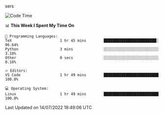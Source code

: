 sers
<!--START_SECTION:waka-->
![Code Time](http://img.shields.io/badge/Code%20Time-0%20secs-blue)

📊 **This Week I Spent My Time On** 

```text
💬 Programming Languages: 
TeX                      1 hr 45 mins        ████████████████████████░   96.64% 
Python                   3 mins              ░░░░░░░░░░░░░░░░░░░░░░░░░   3.18% 
Other                    0 secs              ░░░░░░░░░░░░░░░░░░░░░░░░░   0.18%

🔥 Editors: 
VS Code                  1 hr 49 mins        █████████████████████████   100.0%

💻 Operating System: 
Linux                    1 hr 49 mins        █████████████████████████   100.0%

```


 Last Updated on 14/07/2022 18:49:06 UTC
<!--END_SECTION:waka-->
